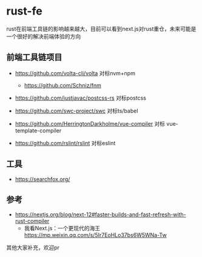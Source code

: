 # rust-fe

rust在前端工具链的影响越来越大，目前可以看到next.js对rust重仓，未来可能是一个很好的解决前端体验的方向

## 前端工具链项目

- https://github.com/volta-cli/volta 对标nvm+npm
  - https://github.com/Schniz/fnm
- https://github.com/justjavac/postcss-rs  对标postcss

- https://github.com/swc-project/swc  对标ts/babel
- https://github.com/HerringtonDarkholme/vue-compiler 对标 vue-template-compiler
- https://github.com/rslint/rslint 对标eslint

## 工具

- https://searchfox.org/

## 参考

- https://nextjs.org/blog/next-12#faster-builds-and-fast-refresh-with-rust-compiler
  - 我看Next.js：一个更现代的海王 https://mp.weixin.qq.com/s/5Ir7EoHLo37bs6W5WNa-Tw

其他大家补充，欢迎pr
